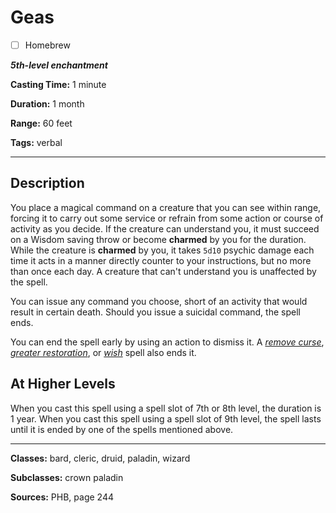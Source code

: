 # Geas

- [ ] Homebrew

***5th-level enchantment***

**Casting Time:** 1 minute

**Duration:** 1 month

**Range:** 60 feet

**Tags:** verbal

---

## Description
You place a magical command on a creature that you can see within range, forcing it to carry out some service or refrain from some action or course of activity as you decide. If the creature can understand you, it must succeed on a Wisdom saving throw or become **charmed** by you for the duration. While the creature is **charmed** by you, it takes `5d10` psychic damage each time it acts in a manner directly counter to your instructions, but no more than once each day. A creature that can't understand you is unaffected by the spell.

You can issue any command you choose, short of an activity that would result in certain death. Should you issue a suicidal command, the spell ends.

You can end the spell early by using an action to dismiss it. A [*remove curse*](./remove-curse), [*greater restoration*](./greater-restoration), or [*wish*](./wish) spell also ends it.

## At Higher Levels
When you cast this spell using a spell slot of 7th or 8th level, the duration is 1 year. When you cast this spell using a spell slot of 9th level, the spell lasts until it is ended by one of the spells mentioned above.

---

**Classes:** bard, cleric, druid, paladin, wizard

**Subclasses:** crown paladin

**Sources:** PHB, page 244
